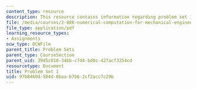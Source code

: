 ```yaml
---
content_type: resource
description: This resource contains information regarding problem set 1.
file: /media/courses/2-086-numerical-computation-for-mechanical-engineers-fall-2012/97b8460d504d0baab7b62cf2acc7c29b_MIT2_086F12_pset1.pdf
file_type: application/pdf
learning_resource_types:
- Assignments
ocw_type: OCWFile
parent_title: Problem Sets
parent_type: CourseSection
parent_uid: 39d5c010-34bb-c7d4-bd0c-427acf3354cd
resourcetype: Document
title: Problem Set 1
uid: 97b8460d-504d-0baa-b7b6-2cf2acc7c29b
---
```

